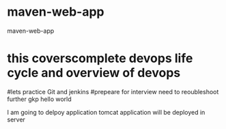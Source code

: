 # maven-web-app
maven-web-app
# this coverscomplete devops life cycle and overview of devops 
#lets practice Git and jenkins
#prepeare for interview
need to reoubleshoot further
gkp hello world

I am going to delpoy application 
tomcat application will be deployed in server

